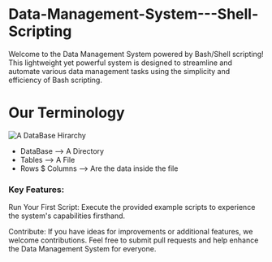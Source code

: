 # Data-Management-System---Shell-Scripting
Welcome to the Data Management System powered by Bash/Shell scripting! This lightweight yet powerful system is designed to streamline and automate various data management tasks using the simplicity and efficiency of Bash scripting.

# Our Terminology
![A DataBase Hirarchy](https://database.guide/wp-content/uploads/2016/06/Relational-Database-Structure-Example-1.png)

* DataBase --> A Directory
* Tables --> A File
* Rows $ Columns --> Are the data inside the file

### Key Features:



Run Your First Script:
Execute the provided example scripts to experience the system's capabilities firsthand.

Contribute:
If you have ideas for improvements or additional features, we welcome contributions. Feel free to submit pull requests and help enhance the Data Management System for everyone.
